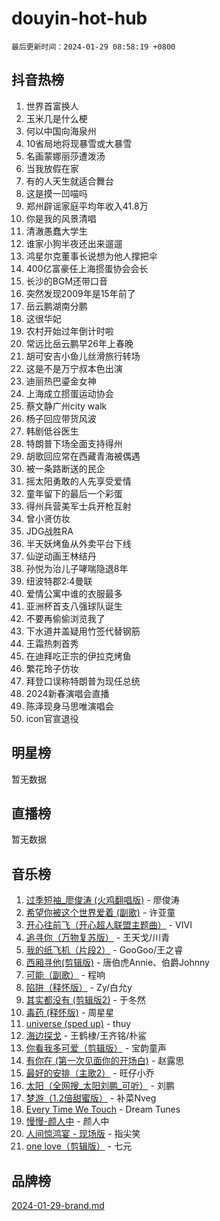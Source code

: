 # douyin-hot-hub

`最后更新时间：2024-01-29 08:58:19 +0800`

## 抖音热榜

1. 世界首富换人
1. 玉米几是什么梗
1. 何以中国向海泉州
1. 10省局地将现暴雪或大暴雪
1. 名画蒙娜丽莎遭泼汤
1. 当我放假在家
1. 有的人天生就适合舞台
1. 这是摸一凹喵吗
1. 郑州辟谣家庭平均年收入41.8万
1. 你是我的风景清唱
1. 清澈愚蠢大学生
1. 谁家小狗半夜还出来遛遛
1. 鸿星尔克董事长说想为他人撑把伞
1. 400亿富豪任上海掼蛋协会会长
1. 长沙的BGM还带口音
1. 突然发现2009年是15年前了
1. 岳云鹏湖南分鹏
1. 这很华妃
1. 农村开始过年倒计时啦
1. 常远比岳云鹏早26年上春晚
1. 胡可安吉小鱼儿丝滑旅行转场
1. 这是不是万宁叔本色出演
1. 迪丽热巴鎏金女神
1. 上海成立掼蛋运动协会
1. 蔡文静广州city walk
1. 杨子回应带货风波
1. 韩剧低谷医生
1. 特朗普下场全面支持得州
1. 胡歌回应常在西藏青海被偶遇
1. 被一条路断送的民企
1. 摇太阳勇敢的人先享受爱情
1. 童年留下的最后一个彩蛋
1. 得州兵营美军士兵开枪互射
1. 曾小贤仿妆
1. JDG战胜RA
1. 半天妖烤鱼从外卖平台下线
1. 仙逆动画王林结丹
1. 孙悦为治儿子哮喘隐退8年
1. 纽波特郡2:4曼联
1. 爱情公寓中谁的衣服最多
1. 亚洲杯首支八强球队诞生
1. 不要再偷偷浏览我了
1. 下水道井盖疑用竹签代替钢筋
1. 王霜热刺首秀
1. 在迪拜吃正宗的伊拉克烤鱼
1. 繁花玲子仿妆
1. 拜登口误称特朗普为现任总统
1. 2024新春演唱会直播
1. 陈泽现身马思唯演唱会
1. icon官宣退役

## 明星榜

暂无数据

## 直播榜

暂无数据

## 音乐榜

1. [过季短袖_廖俊涛 (火鸡翻唱版)](https://sf86-cdn-tos.douyinstatic.com/obj/tos-cn-ve-2774/ogQVJl0tRBKxQgZji7YClFEBrVDeHpPTWfCZbQ) - 廖俊涛
1. [希望你被这个世界爱着 (副歌)](https://sf86-cdn-tos.douyinstatic.com/obj/tos-cn-ve-2774/oUHCmWQfZlE3QQBKBeD8rCFLpJzPgCpImhsxMt) - 许亚童
1. [开心往前飞（开心超人联盟主题曲）](https://sf3-cdn-tos.douyinstatic.com/obj/tos-cn-ve-2774/9d8fb7c82cf1421fb93a9fe925275e0a) - VIVI
1. [追寻你（万物复苏版）](https://sf86-cdn-tos.douyinstatic.com/obj/tos-cn-ve-2774/oYeAZJsbjIDit9APmBg8u6uDUQnHmoCf3gbo74) - 王天戈/川青
1. [我的纸飞机（片段2）](https://sf86-cdn-tos.douyinstatic.com/obj/tos-cn-ve-2774/oM2ZrKcg2CD5AeRB2gkeXOFB1IxAGJdZPazYHf) - GooGoo/王之睿
1. [西厢寻他(剪辑版)](https://sf86-cdn-tos.douyinstatic.com/obj/tos-cn-ve-2774/oUsAVfAQKlRNxEv5qxvIB8o5qmIWUcXbzJKJhw) - 唐伯虎Annie、伯爵Johnny
1. [可能（副歌）](https://sf86-cdn-tos.douyinstatic.com/obj/tos-cn-ve-2774/cde1731888894259b333569393c2fb51) - 程响
1. [陷阱（释怀版）](https://sf86-cdn-tos.douyinstatic.com/obj/tos-cn-ve-2774/oE8C21LeZrzKLDFfQYgMzx4GAIHageG5IzayY7) - Zy/白允y
1. [其实都没有 (剪辑版2)](https://sf86-cdn-tos.douyinstatic.com/obj/tos-cn-ve-2774/oEBNQenHZtBhxYjGgUDQk0BCHTigQafgFlbQ7k) - 于冬然
1. [毒药 (释怀版)](https://sf3-cdn-tos.douyinstatic.com/obj/tos-cn-ve-2774/oYILMEAzspdZBIzy4frJNB8ZHPHWAhiwowd4Ad) - 周星星
1. [universe (sped up)](https://sf86-cdn-tos.douyinstatic.com/obj/tos-cn-ve-2774/oIQnurQLDCsdYeegkM4CKuVb23MZBXtX6QB8bv) - thuy
1. [海边探戈](https://sf3-cdn-tos.douyinstatic.com/obj/tos-cn-ve-2774/os9gE0VQCGqt6VQkZDyBBYvfSDY0QFe3vVmubn) - 王鹤棣/王齐铭/朴鲨
1. [你看我多可爱（剪辑版）](https://sf86-cdn-tos.douyinstatic.com/obj/tos-cn-ve-2774/018d241ee66a4a189b2fa9ea2fe3363d) - 宝韵童声
1. [有你在 (第一次见面你的开场白)](https://sf3-cdn-tos.douyinstatic.com/obj/tos-cn-ve-2774/oAthrQ3ClJBfI57uBoFEgNDYtNCZ0TSYQQfxQ0) - 赵露思
1. [最好的安排（主歌2）](https://sf3-cdn-tos.douyinstatic.com/obj/tos-cn-ve-2774/oMMZX1DuHpMwgoDztBmZswgQnbCeeANZxBHkFY) - 旺仔小乔
1. [太阳（全网搜_太阳刘鹏_可听）](https://sf86-cdn-tos.douyinstatic.com/obj/tos-cn-ve-2774/ogWbyIQnlBFImVbeDocRdCIYtBHlbJXgfZMvgz) - 刘鹏
1. [梦游（1.2倍甜蜜版）](https://sf3-cdn-tos.douyinstatic.com/obj/tos-cn-ve-2774/o4gyAUm8hwufoEABmwVIiQtHsFuGzAEEWtNMzo) - 补菜Nveg
1. [Every Time We Touch](https://sf86-cdn-tos.douyinstatic.com/obj/tos-cn-ve-2774/ogN6lUKQeBBfEVhIOMikG1CcJjugxk1tztZyhP) - Dream Tunes
1. [慢慢-颜人中](https://sf3-cdn-tos.douyinstatic.com/obj/tos-cn-ve-2774/ocjHNfBXdBxQNC8ZGAeoLMFTUgtBg8bkExunDC) - 颜人中
1. [人间惊鸿宴 - 现场版](https://sf3-cdn-tos.douyinstatic.com/obj/tos-cn-ve-2774/osF4mrPePAf2Yv8Wfr5fATCHZwL5h1QiGQAKwz) - 指尖笑
1. [one love（剪辑版）](https://sf86-cdn-tos.douyinstatic.com/obj/tos-cn-ve-2774/o4utbbKzHedACBQ0bkG7ZBgUvDQzbBDnYd1f1k) - 七元

## 品牌榜

[2024-01-29-brand.md](2024-01-29-brand.md)
